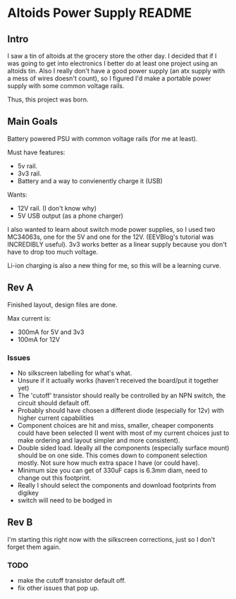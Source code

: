 # Altoids Power Supply README #

## Intro ##

I saw a tin of altoids at the grocery store the other day. I decided that if I was going to get into electronics I better do at least one project using an altoids tin. Also I really don't have a good power supply (an atx supply with a mess of wires doesn't count), so I figured I'd make a portable power supply with some common voltage rails.

Thus, this project was born.

## Main Goals ##

Battery powered PSU with common voltage rails (for me at least).

Must have features:
- 5v rail.
- 3v3 rail.
- Battery and a way to convienently charge it (USB)

Wants:
- 12V rail. (I don't know why)
- 5V USB output (as a phone charger)

I also wanted to learn about switch mode power supplies, so I used two MC34063s, one for the 5V and one for the 12V. (EEVBlog's tutorial was INCREDIBLY useful). 3v3 works better as a linear supply because you don't have to drop too much voltage.

Li-ion charging is also a new thing for me, so this will be a learning curve.

## Rev A ##

Finished layout, design files are done.

Max current is:
- 300mA for 5V and 3v3
- 100mA for 12V

### Issues ###

- No silkscreen labelling for what's what.
- Unsure if it actually works (haven't received the board/put it together yet)
- The 'cutoff' transistor should really be controlled by an NPN switch, the circuit should default off.
- Probably should have chosen a different diode (especially for 12v) with higher current capabilities
- Component choices are hit and miss, smaller, cheaper components could have been selected (I went with most of my current choices just to make ordering and layout simpler and more consistent).
- Double sided load. Ideally all the components (especially surface mount) should be on one side. This comes down to component selection mostly. Not sure how much extra space I have (or could have).
- Minimum size you can get of 330uF caps is 6.3mm diam, need to change out this footprint.
- Really I should select the components and download footprints from digikey
- switch will need to be bodged in

## Rev B ##

I'm starting this right now with the silkscreen corrections, just so I don't forget them again.

### TODO ###

- make the cutoff transistor default off.
- fix other issues that pop up.